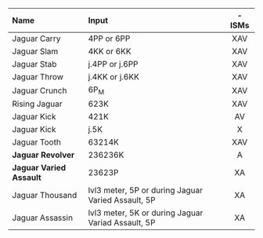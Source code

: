| Name                              | Input                                              | -ISMs         |
|:-------------                     |:-------------                                      |:-------------:|
| Jaguar Carry                      | 4PP or 6PP                                         | XAV           |
| Jaguar Slam                       | 4KK or 6KK                                         | XAV           |
| Jaguar Stab                       | j.4PP or j.6PP                                     | XAV           |
| Jaguar Throw                      | j.4KK or j.6KK                                     | XAV           |
| Jaguar Crunch                     | 6P<sub>M</sub>                                     | XAV           |
| Rising Jaguar                     | 623K                                               | XAV           |
| Jaguar Kick                       | 421K                                               |  AV           |
| Jaguar Kick                       | j.5K                                               | X             |
| Jaguar Tooth                      | 63214K                                             | XAV           |
| **Jaguar Revolver**               | 236236K                                            |  A            |
| **Jaguar Varied Assault**         | 23623P                                             | XA            |
| Jaguar Thousand                   | lvl3 meter, 5P or during Jaguar Varied Assault, 5P | XA            |
| Jaguar Assassin                   | lvl3 meter, 5K or during Jaguar Variad Assault, 5P | XA            |
